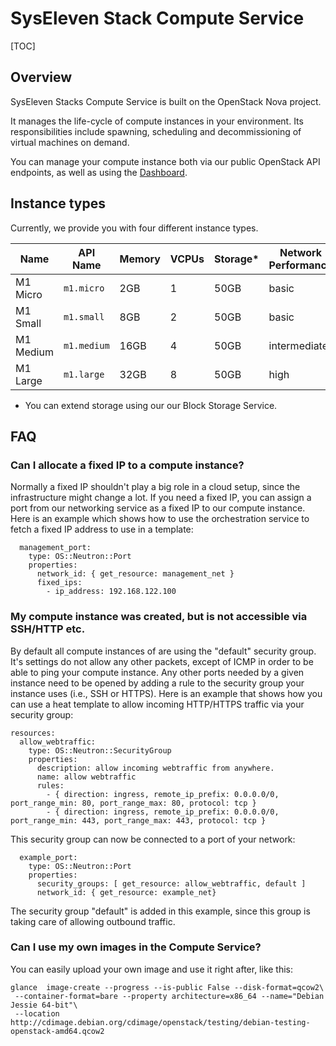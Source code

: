 # SysEleven Stack Compute Service

[TOC]

## Overview

SysEleven Stacks Compute Service is built on the OpenStack Nova project.

It manages the life-cycle of compute instances in your environment. Its responsibilities include spawning, scheduling and decommissioning of virtual machines on demand.

You can manage your compute instance both via our public OpenStack API endpoints, as well as using the [Dashboard](https://dashboard.cloud.syseleven.net).
## Instance types

Currently, we provide you with four different instance types.

Name      | API Name    | Memory | VCPUs | Storage* | Network Performance
----------|-------------|--------|-------|----------|--------------------
M1 Micro  | `m1.micro`  | 2GB    | 1     | 50GB     | basic
M1 Small  | `m1.small`  | 8GB    | 2     | 50GB     | basic
M1 Medium | `m1.medium` | 16GB   | 4     | 50GB     | intermediate
M1 Large  | `m1.large`  | 32GB   | 8     | 50GB     | high

* You can extend storage using our our Block Storage Service.

## FAQ

### Can I allocate a fixed IP to a compute instance?

Normally a fixed IP shouldn't play a big role in a cloud setup, since the infrastructure might change a lot.
If you need a fixed IP, you can assign a port from our networking service as a fixed IP to our compute instance. Here is an example which shows how to use the orchestration service to fetch a fixed IP address to use in a template:

``` 
  management_port:
    type: OS::Neutron::Port
    properties:
      network_id: { get_resource: management_net }
      fixed_ips:
        - ip_address: 192.168.122.100
```

### My compute instance was created, but is not accessible via SSH/HTTP etc.

By default all compute instances of are using the "default" security group. It's settings do not allow any other packets, except of ICMP in order to be able to ping your compute instance. Any other ports needed by a given instance need to be opened by adding a rule to the security group your instance uses (i.e., SSH or HTTPS).
Here is an example that shows how you can use a heat template to allow incoming HTTP/HTTPS traffic via your security group:

```
resources:
  allow_webtraffic:
    type: OS::Neutron::SecurityGroup
    properties:
      description: allow incoming webtraffic from anywhere.
      name: allow webtraffic
      rules: 
        - { direction: ingress, remote_ip_prefix: 0.0.0.0/0, port_range_min: 80, port_range_max: 80, protocol: tcp }
        - { direction: ingress, remote_ip_prefix: 0.0.0.0/0, port_range_min: 443, port_range_max: 443, protocol: tcp }
```

This security group can now be connected to a port of your network:

```
  example_port:
    type: OS::Neutron::Port
    properties:
      security_groups: [ get_resource: allow_webtraffic, default ]
      network_id: { get_resource: example_net}
```

The security group "default" is added in this example, since this group is taking care of allowing outbound traffic.

### Can I use my own images in the Compute Service?
You can easily upload your own image and use it right after, like this:

```
glance  image-create --progress --is-public False --disk-format=qcow2\
 --container-format=bare --property architecture=x86_64 --name="Debian Jessie 64-bit"\
 --location http://cdimage.debian.org/cdimage/openstack/testing/debian-testing-openstack-amd64.qcow2
```
